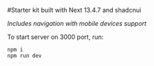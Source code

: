 #Starter kit built with Next 13.4.7 and shadcnui

_Includes navigation with mobile devices support_

To start server on 3000 port, run:
```
npm i
npm run dev
```